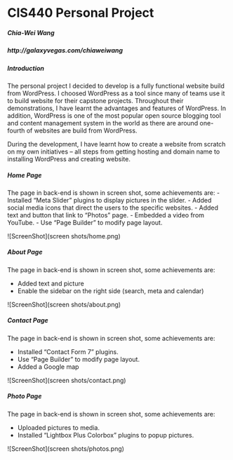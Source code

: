 CIS440 Personal Project
============================
<h5>Chia-Wei Wang</h5>
<h5>http://galaxyvegas.com/chiaweiwang</h5>

<h5>Introduction</h5>
The personal project I decided to develop is a fully functional website build from WordPress. I choosed WordPress as a tool since many of teams use it to build website for their capstone projects. Throughout their demonstrations, I have learnt the advantages and features of WordPress. In addition, WordPress is one of the most popular open source blogging tool and content management system in the world as there are around one-fourth of websites are build from WordPress. 

During the development, I have learnt how to create a website from scratch on my own initiatives – all steps from getting hosting and domain name to installing WordPress and creating website. 


<h5>Home Page</h5>
The page in back-end is shown in screen shot, some achievements are: 
- Installed “Meta Slider” plugins to display pictures in the slider. 
- Added social media icons that direct the users to the specific websites. 
-	Added text and button that link to “Photos” page.
-	Embedded a video from YouTube.
-	Use “Page Builder” to modify page layout.

![ScreenShot](screen shots/home.png)


<h5>About Page</h5>

The page in back-end is shown in screen shot, some achievements are: 
-	Added text and picture
-	Enable the sidebar on the right side (search, meta and calendar)

![ScreenShot](screen shots/about.png)


<h5>Contact Page</h5>

The page in back-end is shown in screen shot, some achievements are: 
-	Installed “Contact Form 7” plugins. 
-	Use “Page Builder” to modify page layout.
-	Added a Google map

![ScreenShot](screen shots/contact.png)

 
<h5>Photo Page</h5>

The page in back-end is shown in screen shot, some achievements are: 
-	Uploaded pictures to media.
-	Installed “Lightbox Plus Colorbox” plugins to popup pictures.

![ScreenShot](screen shots/photos.png)

 
